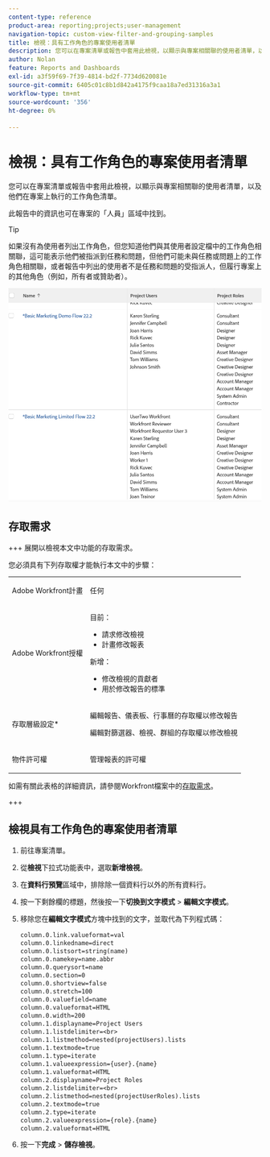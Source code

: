 ```yaml
---
content-type: reference
product-area: reporting;projects;user-management
navigation-topic: custom-view-filter-and-grouping-samples
title: 檢視：具有工作角色的專案使用者清單
description: 您可以在專案清單或報告中套用此檢視，以顯示與專案相關聯的使用者清單，以及他們在專案上執行的工作角色清單。
author: Nolan
feature: Reports and Dashboards
exl-id: a3f59f69-7f39-4814-bd2f-7734d620081e
source-git-commit: 6405c01c8b1d842a4175f9caa18a7ed31316a3a1
workflow-type: tm+mt
source-wordcount: '356'
ht-degree: 0%

---
```


# 檢視：具有工作角色的專案使用者清單

<!--Audited: 11/2024-->

您可以在專案清單或報告中套用此檢視，以顯示與專案相關聯的使用者清單，以及他們在專案上執行的工作角色清單。

此報告中的資訊也可在專案的「人員」區域中找到。

>[!TIP]
>
>如果沒有為使用者列出工作角色，但您知道他們與其使用者設定檔中的工作角色相關聯，這可能表示他們被指派到任務和問題，但他們可能未與任務或問題上的工作角色相關聯，或者報告中列出的使用者不是任務和問題的受指派人，但履行專案上的其他角色（例如，所有者或贊助者）。

![project_with_user_and_role_information_report.png](assets/project-with-user-and-role-information-report-350x100.png)

## 存取需求

+++ 展開以檢視本文中功能的存取需求。

您必須具有下列存取權才能執行本文中的步驟：

<table style="table-layout:auto"> 
 <col> 
 <col> 
 <tbody> 
  <tr> 
   <td role="rowheader">Adobe Workfront計畫</td> 
   <td> <p>任何</p> </td> 
  </tr> 
  <tr> 
   <td role="rowheader">Adobe Workfront授權</td> 
   <td> <p> 目前： 
   <ul>
   <li>請求修改檢視</li> 
   <li>計畫修改報表</li>
   </ul>
     </p>
     <p> 新增： 
   <ul>
   <li>修改檢視的貢獻者</li> 
   <li>用於修改報告的標準</li>
   </ul>
     </p>
    </td> 
  </tr> 
  <tr> 
   <td role="rowheader">存取層級設定*</td> 
   <td> <p>編輯報告、儀表板、行事曆的存取權以修改報告</p> <p>編輯對篩選器、檢視、群組的存取權以修改檢視</p> </td> 
  </tr> 
  <tr> 
   <td role="rowheader">物件許可權</td> 
   <td> <p>管理報表的許可權</p> </td> 
  </tr> 
 </tbody> 
</table>

如需有關此表格的詳細資訊，請參閱Workfront檔案中的[存取需求](/help/quicksilver/administration-and-setup/add-users/access-levels-and-object-permissions/access-level-requirements-in-documentation.md)。

+++


## 檢視具有工作角色的專案使用者清單

1. 前往專案清單。
1. 從&#x200B;**檢視**&#x200B;下拉式功能表中，選取&#x200B;**新增檢視**。
1. 在&#x200B;**資料行預覽**&#x200B;區域中，排除除一個資料行以外的所有資料行。
1. 按一下剩餘欄的標題，然後按一下&#x200B;**切換到文字模式** > **編輯文字模式**。
1. 移除您在&#x200B;**編輯文字模式**&#x200B;方塊中找到的文字，並取代為下列程式碼：

   ```
   column.0.link.valueformat=val
   column.0.linkedname=direct
   column.0.listsort=string(name)
   column.0.namekey=name.abbr
   column.0.querysort=name
   column.0.section=0
   column.0.shortview=false
   column.0.stretch=100
   column.0.valuefield=name
   column.0.valueformat=HTML
   column.0.width=200
   column.1.displayname=Project Users
   column.1.listdelimiter=<br>
   column.1.listmethod=nested(projectUsers).lists
   column.1.textmode=true
   column.1.type=iterate
   column.1.valueexpression={user}.{name}
   column.1.valueformat=HTML
   column.2.displayname=Project Roles
   column.2.listdelimiter=<br>
   column.2.listmethod=nested(projectUserRoles).lists
   column.2.textmode=true
   column.2.type=iterate
   column.2.valueexpression={role}.{name}
   column.2.valueformat=HTML
   ```

1. 按一下&#x200B;**完成** > **儲存檢視**。
